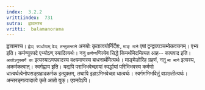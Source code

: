 ```yaml
---
index:  3.2.2
vrittiindex:  731
sutra:  ह्वावामश्च
vritti:  balamanorama 
---
```


ह्वावामश्च। `ह्वेञ् स्पर्धायाम्` `वेञ् तन्तुसन्ताने` अनयोः कृतात्वयोर्निर्देशः, `माङ् माने` एषां द्वन्द्वात्पञ्चम्येकवचनम्। एभ्य इति। कर्मण्युपपदे एभ्योऽण् स्यादित्यर्थः। ननु `कर्मण्य`णित्येव सिद्धे किमर्थमिदमित्यत आह-- कापवाद इति। `आतोऽनुपसर्गे कः` इत्यस्याऽणपवादस्य वक्ष्यमाणस्य बाधनार्थमित्यर्थः। माङ्मेङोरिह ग्रहणं, नतु `मा माने` इत्यस्य, अकर्मकत्वात्। स्वर्गह्वाय इति। यद्यपि पराभिभवेच्छायां स्पर्द्धायां परिभिभवस्य कर्मणो धात्वर्थत्वेनोपसङ्ग्रहादकर्मक इत्युक्तम्, तथापि इहाऽभिभवेच्छा धात्वर्थः। स्वर्गमभिभवितुं वाञ्छतीत्यर्थः। अन्तरङ्गत्वादात्वे कृते आतो युक्। एवमग्रेऽपि।

